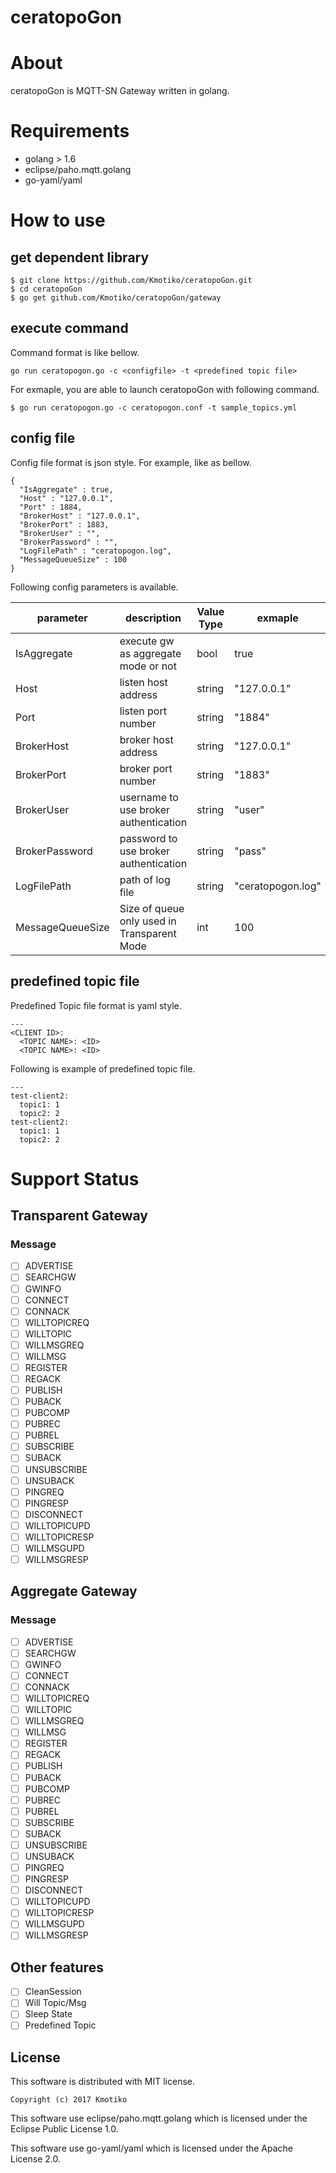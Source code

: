 ceratopoGon
=======================================


# About

ceratopoGon is MQTT-SN Gateway written in golang.

# Requirements

 * golang > 1.6
 * eclipse/paho.mqtt.golang
 * go-yaml/yaml

# How to use
## get dependent library

```
$ git clone https://github.com/Kmotiko/ceratopoGon.git
$ cd ceratopoGon
$ go get github.com/Kmotiko/ceratopoGon/gateway
```

## execute command

Command format is like bellow.

```
go run ceratopogon.go -c <configfile> -t <predefined topic file>
```

For exmaple, you are able to launch ceratopoGon with following command.

```
$ go run ceratopogon.go -c ceratopogon.conf -t sample_topics.yml
```

## config file

Config file format is json style.
For example, like as bellow.

```
{
  "IsAggregate" : true,
  "Host" : "127.0.0.1",
  "Port" : 1884,
  "BrokerHost" : "127.0.0.1",
  "BrokerPort" : 1883,
  "BrokerUser" : "",
  "BrokerPassword" : "",
  "LogFilePath" : "ceratopogon.log",
  "MessageQueueSize" : 100
}
```

Following config parameters is available.

|parameter          |description                                    |Value Type  |exmaple            |
|-------------------|-----------------------------------------------|------------|-------------------|
|IsAggregate        |execute gw as aggregate mode or not            |bool        |true               |
|Host               |listen host address                            |string      |"127.0.0.1"        |
|Port               |listen port number                             |string      |"1884"             |
|BrokerHost         |broker host address                            |string      |"127.0.0.1"        |
|BrokerPort         |broker port number                             |string      |"1883"             |
|BrokerUser         |username to use broker authentication          |string      |"user"             |
|BrokerPassword     |password to use broker authentication          |string      |"pass"             |
|LogFilePath        |path of log file                               |string      |"ceratopogon.log"  |
|MessageQueueSize   |Size of queue only used in Transparent Mode    |int         |100                |

## predefined topic file

Predefined Topic file format is yaml style.

```
---
<CLIENT ID>:
  <TOPIC NAME>: <ID>
  <TOPIC NAME>: <ID>
```


Following is example of predefined topic file.

```
---
test-client2:
  topic1: 1
  topic2: 2
test-client2:
  topic1: 1
  topic2: 2
```


# Support Status
## Transparent Gateway
### Message

 - [ ] ADVERTISE
 - [ ] SEARCHGW
 - [ ] GWINFO
 - [ ] CONNECT
 - [ ] CONNACK
 - [ ] WILLTOPICREQ
 - [ ] WILLTOPIC
 - [ ] WILLMSGREQ
 - [ ] WILLMSG
 - [ ] REGISTER
 - [ ] REGACK
 - [ ] PUBLISH
 - [ ] PUBACK
 - [ ] PUBCOMP
 - [ ] PUBREC
 - [ ] PUBREL
 - [ ] SUBSCRIBE
 - [ ] SUBACK
 - [ ] UNSUBSCRIBE
 - [ ] UNSUBACK
 - [ ] PINGREQ
 - [ ] PINGRESP
 - [ ] DISCONNECT
 - [ ] WILLTOPICUPD
 - [ ] WILLTOPICRESP
 - [ ] WILLMSGUPD
 - [ ] WILLMSGRESP

## Aggregate Gateway
### Message

 - [ ] ADVERTISE
 - [ ] SEARCHGW
 - [ ] GWINFO
 - [ ] CONNECT
 - [ ] CONNACK
 - [ ] WILLTOPICREQ
 - [ ] WILLTOPIC
 - [ ] WILLMSGREQ
 - [ ] WILLMSG
 - [ ] REGISTER
 - [ ] REGACK
 - [ ] PUBLISH
 - [ ] PUBACK
 - [ ] PUBCOMP
 - [ ] PUBREC
 - [ ] PUBREL
 - [ ] SUBSCRIBE
 - [ ] SUBACK
 - [ ] UNSUBSCRIBE
 - [ ] UNSUBACK
 - [ ] PINGREQ
 - [ ] PINGRESP
 - [ ] DISCONNECT
 - [ ] WILLTOPICUPD
 - [ ] WILLTOPICRESP
 - [ ] WILLMSGUPD
 - [ ] WILLMSGRESP

## Other features

  - [ ] CleanSession
  - [ ] Will Topic/Msg
  - [ ] Sleep State
  - [ ] Predefined Topic

## License

 This software is distributed with MIT license.

 ```
 Copyright (c) 2017 Kmotiko
 ```

 This software use eclipse/paho.mqtt.golang which is licensed under the Eclipse Public License 1.0.

 This software use go-yaml/yaml which is licensed under the Apache License 2.0.
